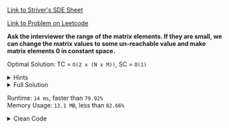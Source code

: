 [Link to Striver's SDE Sheet](https://takeuforward.org/interviews/strivers-sde-sheet-top-coding-interview-problems/)

[Link to Problem on Leetcode](https://leetcode.com/problems/set-matrix-zeroes/)

**Ask the interviewer the range of the matrix elements. If they are small, we can change the matrix values to some un-reachable value and make matrix elements 0 in constant space.** <br>

Optimal Solution: TC = `O(2 x (N x M))`, SC = `O(1)`

<details><summary>Hints</summary>

* Think about a `O(N + M)` solution. <br>
* If O(N + M) solution passes, think of optimising it by bringing in the dummy row and column inside the matrix. <br>
* Be careful of the where the 1st row and 1st column meet, because the meeting point's value can change both values of 1st row and 1st column. <br>

</details>



<details><summary>Full Solution</summary>

* Treat the 1st row and 1st column as the dummy rows and columns. <br>
* Maintain a flag variable. <br>
* Traverse the matrix and check for 0s. <br>
* If the matrix element is 0, change the corresponding cell in 1st row and column to 0, only if the cell doesn't lie in the 1st column. <br>
* If the cell lies in the 1st column, change the maintained bool flag to true.
* Traverse the matrix again. For every cell that doesn't lie in the 1st column, check if the corresponding row or column contains 0. If it does, change the cell to 0. <br>
* For cells in the 1st column, check if the flag variable is true or not. If true, change to 0.

</details>


Runtime: `14 ms`, faster than `79.92%`<br>
Memory Usage: `13.1 MB`, less than `82.66%`<br>


<details><summary>Clean Code</summary>

![](https://github.com/archishmanghos/code-images/blob/master/Leetcode/73.png)

</details>